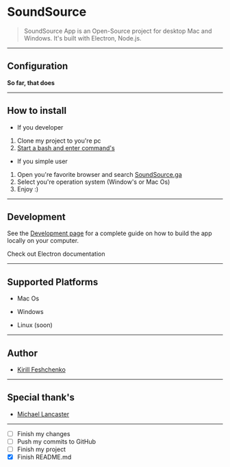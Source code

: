 # SoundSource

> SoundSource App is an Open-Source project for desktop Mac and Windows. 
> It's built with Electron, Node.js.

---------------------------------

## Configuration

**__So far, that does__**

---------------------------------

## How to install

- If you developer
 1. Clone my project to you're pc
 2. [Start a bash and enter command's](docs/Developer.md)
 




- If you simple user
 1. Open you're favorite browser and search [SoundSource.ga](https://soundsource.ga)
 2. Select you're operation system (Window's or Mac Os)
 3. Enjoy :)


---------------------------------

## Development

See the [Development page](docs/Developer.md) for a complete guide on how to build the app locally on your computer.

Check out Electron documentation


---------------------------------

## Supported Platforms

- Mac Os

- Windows

- Linux (soon)

---------------------------------

## Author

- [Kirill Feshchenko](github.com/0susboy0)

---------------------------------

## Special thank's 

- [Michael Lancaster](https://github.com/weblancaster)

---------------------------------

- [ ] Finish my changes
- [ ] Push my commits to GitHub
- [ ] Finish my project
- [X] Finish README.md
